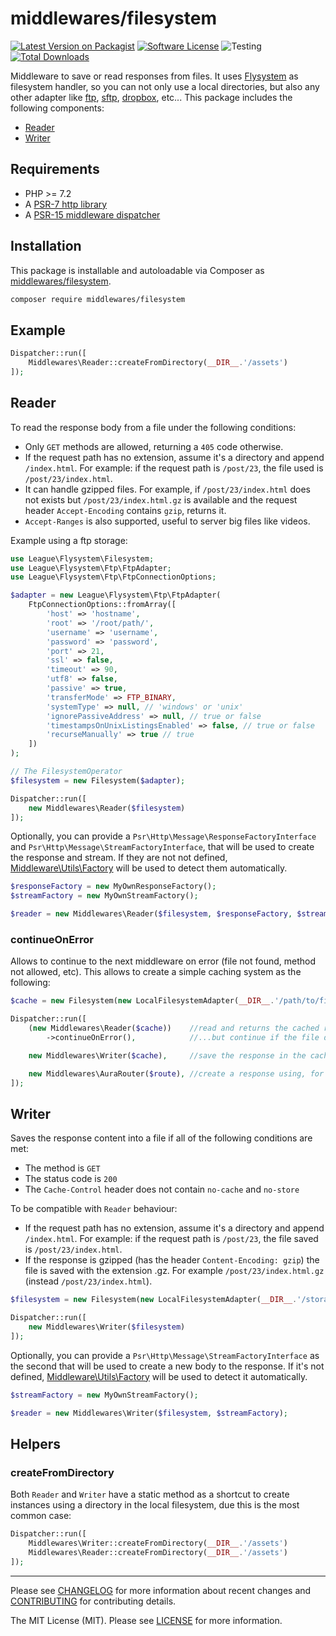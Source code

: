 # middlewares/filesystem

[![Latest Version on Packagist][ico-version]][link-packagist]
[![Software License][ico-license]](LICENSE)
![Testing][ico-ga]
[![Total Downloads][ico-downloads]][link-downloads]

Middleware to save or read responses from files. It uses [Flysystem](http://flysystem.thephpleague.com/) as filesystem handler, so you can not only use a local directories, but also any other adapter like [ftp](http://flysystem.thephpleague.com/adapter/ftp/), [sftp](http://flysystem.thephpleague.com/adapter/sftp/), [dropbox](http://flysystem.thephpleague.com/adapter/dropbox/), etc... This package includes the following components:

* [Reader](#reader)
* [Writer](#writer)

## Requirements

* PHP >= 7.2
* A [PSR-7 http library](https://github.com/middlewares/awesome-psr15-middlewares#psr-7-implementations)
* A [PSR-15 middleware dispatcher](https://github.com/middlewares/awesome-psr15-middlewares#dispatcher)

## Installation

This package is installable and autoloadable via Composer as [middlewares/filesystem](https://packagist.org/packages/middlewares/filesystem).

```sh
composer require middlewares/filesystem
```

## Example

```php
Dispatcher::run([
    Middlewares\Reader::createFromDirectory(__DIR__.'/assets')
]);
```

## Reader

To read the response body from a file under the following conditions:

* Only `GET` methods are allowed, returning a `405` code otherwise.
* If the request path has no extension, assume it's a directory and append `/index.html`. For example: if the request path is `/post/23`, the file used is `/post/23/index.html`.
* It can handle gzipped files. For example, if `/post/23/index.html` does not exists but `/post/23/index.html.gz` is available and the request header `Accept-Encoding` contains `gzip`, returns it.
* `Accept-Ranges` is also supported, useful to server big files like videos.

Example using a ftp storage:

```php
use League\Flysystem\Filesystem;
use League\Flysystem\Ftp\FtpAdapter;
use League\Flysystem\Ftp\FtpConnectionOptions;

$adapter = new League\Flysystem\Ftp\FtpAdapter(
    FtpConnectionOptions::fromArray([
        'host' => 'hostname',
        'root' => '/root/path/',
        'username' => 'username',
        'password' => 'password',
        'port' => 21,
        'ssl' => false,
        'timeout' => 90,
        'utf8' => false,
        'passive' => true,
        'transferMode' => FTP_BINARY,
        'systemType' => null, // 'windows' or 'unix'
        'ignorePassiveAddress' => null, // true or false
        'timestampsOnUnixListingsEnabled' => false, // true or false
        'recurseManually' => true // true 
    ])
);

// The FilesystemOperator
$filesystem = new Filesystem($adapter);

Dispatcher::run([
    new Middlewares\Reader($filesystem)
]);
```

Optionally, you can provide a `Psr\Http\Message\ResponseFactoryInterface` and `Psr\Http\Message\StreamFactoryInterface`, that will be used to create the response and stream. If they are not not defined, [Middleware\Utils\Factory](https://github.com/middlewares/utils#factory) will be used to detect them automatically.

```php
$responseFactory = new MyOwnResponseFactory();
$streamFactory = new MyOwnStreamFactory();

$reader = new Middlewares\Reader($filesystem, $responseFactory, $streamFactory);
```

### continueOnError

Allows to continue to the next middleware on error (file not found, method not allowed, etc). This allows to create a simple caching system as the following:

```php
$cache = new Filesystem(new LocalFilesystemAdapter(__DIR__.'/path/to/files'));

Dispatcher::run([
    (new Middlewares\Reader($cache))    //read and returns the cached response...
        ->continueOnError(),            //...but continue if the file does not exists

    new Middlewares\Writer($cache),     //save the response in the cache

    new Middlewares\AuraRouter($route), //create a response using, for example, Aura.Router
]);
```

## Writer

Saves the response content into a file if all of the following conditions are met:

* The method is `GET`
* The status code is `200`
* The `Cache-Control` header does not contain `no-cache` and `no-store`

To be compatible with `Reader` behaviour:

* If the request path has no extension, assume it's a directory and append `/index.html`. For example: if the request path is `/post/23`, the file saved is `/post/23/index.html`.
* If the response is gzipped (has the header `Content-Encoding: gzip`) the file is saved with the extension .gz. For example `/post/23/index.html.gz` (instead `/post/23/index.html`).

```php
$filesystem = new Filesystem(new LocalFilesystemAdapter(__DIR__.'/storage'));

Dispatcher::run([
    new Middlewares\Writer($filesystem)
]);
```

Optionally, you can provide a `Psr\Http\Message\StreamFactoryInterface` as the second that will be used to create a new body to the response. If it's not defined, [Middleware\Utils\Factory](https://github.com/middlewares/utils#factory) will be used to detect it automatically.

```php
$streamFactory = new MyOwnStreamFactory();

$reader = new Middlewares\Writer($filesystem, $streamFactory);
```

## Helpers

### createFromDirectory

Both `Reader` and `Writer` have a static method as a shortcut to create instances using a directory in the local filesystem, due this is the most common case:

```php
Dispatcher::run([
    Middlewares\Writer::createFromDirectory(__DIR__.'/assets')
    Middlewares\Reader::createFromDirectory(__DIR__.'/assets')
]);
```

---

Please see [CHANGELOG](CHANGELOG.md) for more information about recent changes and [CONTRIBUTING](CONTRIBUTING.md) for contributing details.

The MIT License (MIT). Please see [LICENSE](LICENSE) for more information.

[ico-version]: https://img.shields.io/packagist/v/middlewares/filesystem.svg?style=flat-square
[ico-license]: https://img.shields.io/badge/license-MIT-brightgreen.svg?style=flat-square
[ico-ga]: https://github.com/middlewares/filesystem/workflows/testing/badge.svg
[ico-downloads]: https://img.shields.io/packagist/dt/middlewares/filesystem.svg?style=flat-square

[link-packagist]: https://packagist.org/packages/middlewares/filesystem
[link-downloads]: https://packagist.org/packages/middlewares/filesystem
